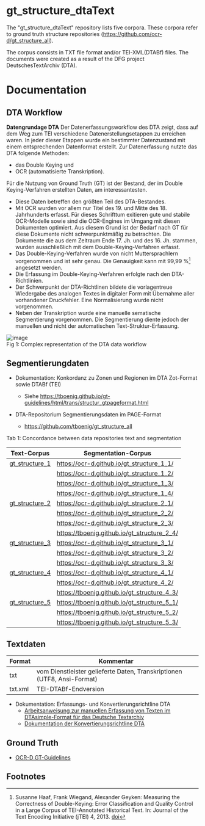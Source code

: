 # gt_structure_dtaText

The "gt_structure_dtaText" repository lists five corpora. These corpora refer to ground truth structure repositories (https://github.com/ocr-d/gt_structure_all). 

The corpus consists in TXT file format and/or TEI-XML(DTABf) files.
The documents were created as a result of the DFG project DeutschesTextArchiv (DTA).

# Documentation
## DTA Workflow
**Datengrundage DTA**
Der Datenerfassungsworkflow des DTA zeigt, dass auf dem Weg zum TEI verschiedene Datenerstellungsetappen zu erreichen waren.
In jeder dieser Etappen wurde ein bestimmter Datenzustand mit einem entsprechenden Datenformat erstellt.
Zur Datenerfassung nutzte das DTA folgende Methoden:
* das Double Keying und 
* OCR (automatisierte Transkription).

Für die Nutzung von Ground Truth (GT) ist der Bestand, der im Double Keying-Verfahren erstellten Daten, am interessantesten.
* Diese Daten betreffen den größten Teil des DTA-Bestandes.
* Mit OCR wurden vor allem nur Titel des 19. und Mitte des 18. Jahrhunderts erfasst. Für dieses Schrifttum exitieren gute und stabile OCR-Modelle sowie sind die OCR-Engines im Umgang mit diesen Dokumenten optimiert. Aus diesem Grund ist der Bedarf nach GT für diese Dokumente nicht schwerpunktmäßig zu betrachten. Die Dokumente die aus dem Zeitraum Ende 17. Jh. und des 16. Jh. stammen, wurden ausschließlich mit dem Double-Keying-Verfahren erfasst.
* Das Double-Keying-Verfahren wurde von nicht Muttersprachlern vorgenommen und ist sehr genau. Die Genauigkeit kann mit 99,99 %[^1] angesetzt werden.
* Die Erfassung im Double-Keying-Verfahren erfolgte nach den DTA-Richtlinien.
* Der Schwerpunkt der DTA-Richtlinen bildete die vorlagentreue Wiedergabe des analogen Textes in digitaler Form mit Übernahme aller vorhandener Druckfehler. Eine Normalisierung wurde nicht vorgenommen.
* Neben der Transkription wurde eine manuelle sematische Segmentierung vorgenommen. Die Segmentierung diente jedoch der manuellen und nicht der automatischen Text-Struktur-Erfassung.

![image](https://github.com/deutschestextarchiv/gt_structure_dtaText/assets/26142921/cbe87861-cea2-4585-9169-eabc36bad2bf)<br/>
Fig 1: Complex representation of the DTA data workflow

## Segmentierungdaten
- Dokumentation: Konkordanz zu Zonen und Regionen im DTA Zot-Format sowie DTABf (TEI) 
  -  Siehe https://tboenig.github.io/gt-guidelines/html/trans/structur_gtpageformat.html

- DTA-Repositorium Segmentierungsdaten im PAGE-Format
  -  https://github.com/tboenig/gt_structure_all  

Tab 1: Concordance between data repositories text and segmentation

|Text-Corpus       | Segmentation-Corpus|
| --------         | --------           | 
|[gt_structure_1](https://github.com/deutschestextarchiv/gt_structure_dtaText/tree/main/corpus/gt_structure_1)    | https://ocr-d.github.io/gt_structure_1_1/|
|                  |https://ocr-d.github.io/gt_structure_1_2/|
|                  |https://ocr-d.github.io/gt_structure_1_3/|
|                  |https://ocr-d.github.io/gt_structure_1_4/|
|[gt_structure_2](https://github.com/deutschestextarchiv/gt_structure_dtaText/tree/main/corpus/gt_structure_2)    |https://ocr-d.github.io/gt_structure_2_1/|
|                  |https://ocr-d.github.io/gt_structure_2_2/|
|                  |https://ocr-d.github.io/gt_structure_2_3/|
|                  |https://tboenig.github.io/gt_structure_2_4/|
|[gt_structure_3](https://github.com/deutschestextarchiv/gt_structure_dtaText/tree/main/corpus/gt_structure_3)    |https://ocr-d.github.io/gt_structure_3_1/|
|                  |https://ocr-d.github.io/gt_structure_3_2/|
|                  |https://ocr-d.github.io/gt_structure_3_3/|
|[gt_structure_4](https://github.com/deutschestextarchiv/gt_structure_dtaText/tree/main/corpus/gt_structure_4)    |https://ocr-d.github.io/gt_structure_4_1/|
|                  |https://ocr-d.github.io/gt_structure_4_2/|
|                  |https://tboenig.github.io/gt_structure_4_3/|
|[gt_structure_5](https://github.com/deutschestextarchiv/gt_structure_dtaText/tree/main/corpus/gt_structure_5)    |https://tboenig.github.io/gt_structure_5_1/|
|                  |https://tboenig.github.io/gt_structure_5_2/|
|                  |https://tboenig.github.io/gt_structure_5_3/|

## Textdaten

| Format           | Kommentar | 
| --------         | --------  | 
| txt              | vom Dienstleister gelieferte Daten, Transkriptionen (UTF8, Ansi-Format)                        | 
| txt.xml          | TEI-DTABf-Endversion                                                                          | 


* Dokumentation: Erfassungs- und Konvertierungsrichtline DTA
    * [Arbeitsanweisung zur manuellen Erfassung von Texten im DTAsimple-Format für das Deutsche Textarchiv](https://github.com/tboenig/gt_structure_dtaText/blob/main/docu/Arbeitsanweisung_Texterfassung_20190710.pdf)
    * [Dokumentation der Konvertierungsrichtline DTA](https://tboenig.github.io/ConversionDTABf/html/taskbook/konvertierung.html)

## Ground Truth
- [OCR-D GT-Guidelines](https://tboenig.github.io/gt-guidelines/html/trans/index.html)

## Footnotes
[^1]: Susanne Haaf, Frank Wiegand, Alexander Geyken: Measuring the Correctness of Double-Keying: Error Classification and Quality Control in a Large Corpus of TEI-Annotated Historical Text. In: Journal of the Text Encoding Initiative (jTEI) 4, 2013. [doi](https://doi.org/10.4000/jtei.739)
